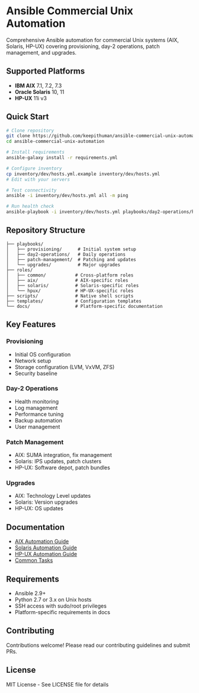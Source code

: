 # Ansible Commercial Unix Automation

Comprehensive Ansible automation for commercial Unix systems (AIX, Solaris, HP-UX) covering provisioning, day-2 operations, patch management, and upgrades.

## Supported Platforms

- **IBM AIX** 7.1, 7.2, 7.3
- **Oracle Solaris** 10, 11
- **HP-UX** 11i v3

## Quick Start

```bash
# Clone repository
git clone https://github.com/keepithuman/ansible-commercial-unix-automation.git
cd ansible-commercial-unix-automation

# Install requirements
ansible-galaxy install -r requirements.yml

# Configure inventory
cp inventory/dev/hosts.yml.example inventory/dev/hosts.yml
# Edit with your servers

# Test connectivity
ansible -i inventory/dev/hosts.yml all -m ping

# Run health check
ansible-playbook -i inventory/dev/hosts.yml playbooks/day2-operations/health-check.yml
```

## Repository Structure

```
├── playbooks/
│   ├── provisioning/      # Initial system setup
│   ├── day2-operations/   # Daily operations
│   ├── patch-management/  # Patching and updates
│   └── upgrades/          # Major upgrades
├── roles/
│   ├── common/           # Cross-platform roles
│   ├── aix/              # AIX-specific roles
│   ├── solaris/          # Solaris-specific roles
│   └── hpux/             # HP-UX-specific roles
├── scripts/              # Native shell scripts
├── templates/            # Configuration templates
└── docs/                 # Platform-specific documentation
```

## Key Features

### Provisioning
- Initial OS configuration
- Network setup
- Storage configuration (LVM, VxVM, ZFS)
- Security baseline

### Day-2 Operations
- Health monitoring
- Log management
- Performance tuning
- Backup automation
- User management

### Patch Management
- AIX: SUMA integration, fix management
- Solaris: IPS updates, patch clusters
- HP-UX: Software depot, patch bundles

### Upgrades
- AIX: Technology Level updates
- Solaris: Version upgrades
- HP-UX: OS updates

## Documentation

- [AIX Automation Guide](docs/AIX.md)
- [Solaris Automation Guide](docs/SOLARIS.md)
- [HP-UX Automation Guide](docs/HPUX.md)
- [Common Tasks](docs/COMMON.md)

## Requirements

- Ansible 2.9+
- Python 2.7 or 3.x on Unix hosts
- SSH access with sudo/root privileges
- Platform-specific requirements in docs

## Contributing

Contributions welcome! Please read our contributing guidelines and submit PRs.

## License

MIT License - See LICENSE file for details
